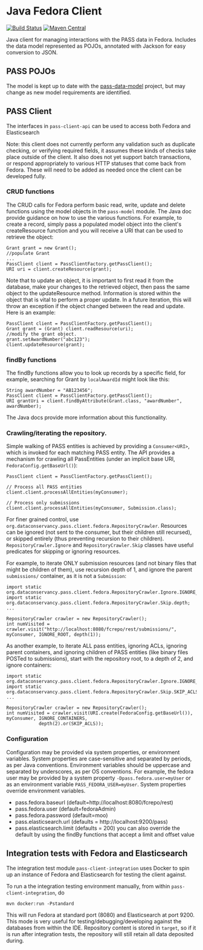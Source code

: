 
# Java Fedora Client 
[![Build Status](https://travis-ci.org/OA-PASS/java-fedora-client.png?branch=master)](https://travis-ci.org/OA-PASS/java-fedora-client)
[![Maven Central](https://maven-badges.herokuapp.com/maven-central/org.dataconservancy.pass/pass-client/badge.svg)](https://maven-badges.herokuapp.com/maven-central/org.dataconservancy.pass/)

Java client for managing interactions with the PASS data in Fedora. Includes the data model represented as POJOs, annotated with Jackson for easy conversion to JSON.

## PASS POJOs
The model is kept up to date with the [pass-data-model](https://github.com/OA-PASS/pass-data-model) project, but may change as new model requirements are identified.

## PASS Client
The interfaces in `pass-client-api` can be used to access both Fedora and Elasticsearch

Note: this client does not currently perform any validation such as duplicate checking, or verifying required fields, it assumes these kinds of checks take place outside of the client. It also does not yet support batch transactions, or respond appropriately to various HTTP statuses that come back from Fedora. These will need to be added as needed once the client can be developed fully.

### CRUD functions
The CRUD calls for Fedora perform basic read, write, update and delete functions using the model objects in the `pass-model` module. The Java doc provide guidance on how to use the various functions. For example, to create a record, simply pass a populated model object into the client's createResource function and you will receive a URI that can be used to retrieve the object:
```
Grant grant = new Grant();
//populate Grant
...
PassClient client = PassClientFactory.getPassClient();
URI uri = client.createResource(grant);
```

Note that to update an object, it is important to first read it from the database, make your changes to the retrieved object, then pass the same object to the updateResource method. Information is stored within the object that is vital to perform a proper update. In a future iteration, this will throw an exception if the object changed between the read and update. Here is an example:
```
PassClient client = PassClientFactory.getPassClient();
Grant grant = (Grant) client.readResource(uri);
//modify the grant object.
grant.setAwardNumber("abc123");
client.updateResource(grant);

```

### findBy functions

The findBy functions allow you to look up records by a specific field, for example, searching for Grant by `localAwardId` might look like this:
```
String awardNumber = "AB123456";
PassClient client = PassClientFactory.getPassClient();
URI grantUri = client.findByAttribute(Grant.class, "awardNumber", awardNumber);
```
The Java docs provide more information about this functionality.

### Crawling/iterating the repository.
Simple walking of PASS entities is achieved by providing a `Consumer<URI>`, which is invoked for each matching PASS entity.  The API provides a mechanism for crawling all PassEntities (under an implicit base URI, `FedoraConfig.getBaseUrl()`):

    PassClient client = PassClientFactory.getPassClient();
    
    // Process all PASS entities
    client.client.processAllEntities(myConsumer);
    
    // Process only submissions
    client.client.processAllEntities(myConsumer, Submission.class);


For finer grained control, use `org.dataconservancy.pass.client.fedora.RepositoryCrawler`.  Resources can be ignored (not sent to the consumer, but their children still recursed), or skipped entirely (thus preventing recursion to their children).  `RepositoryCrawler.Ignore` and `RepositoryCrawler.Skip` classes have useful predicates for skipping or ignoring resources.

For example, to iterate ONLY submission resources (and not binary files that might be children of them), use recursion depth of 1, and ignore the parent `submissions/` container, as it is not a `Submission`:

    import static org.dataconservancy.pass.client.fedora.RepositoryCrawler.Ignore.IGNORE_ROOT;
    import static org.dataconservancy.pass.client.fedora.RepositoryCrawler.Skip.depth;
    ...
     
    RepositoryCrawler crawler = new RepositoryCrawler();
    int numVisited = crawler.visit("http://localhost:8080/fcrepo/rest/submissions/", myConsumer, IGNORE_ROOT, depth(1));
    
As another example, to iterate ALL pass entities, ignoring ACLs,  ignoring parent containers, and ignoring children of PASS entities (like binary files POSTed to submissions), start with the repository root, to a depth of 2, and ignore containers:

    import static org.dataconservancy.pass.client.fedora.RepositoryCrawler.Ignore.IGNORE_CONTAINERS;
    import static org.dataconservancy.pass.client.fedora.RepositoryCrawler.Skip.SKIP_ACLS;
    ...
    
    RepositoryCrawler crawler = new RepositoryCrawler();
    int numVisited = crawler.visit(URI.create(FedoraConfig.getBaseUrl()), myConsumer, IGNORE_CONTAINERS,
                depth(2).or(SKIP_ACLS));


### Configuration
Configuration may be provided via system properties, or environment variables.  System properties are case-sensitive and separated by periods, as per Java conventions.
Environment variables should be uppercase and separated by underscores, as per OS conventions.  For example, the fedora user may be provided by 
a system property `-Dpass.fedora.user=myUser` or as an environment variable `PASS_FEDORA_USER=myUser`.  System properties override environment variables. 

* pass.fedora.baseurl (default=http://localhost:8080/fcrepo/rest)
* pass.fedora.user (default=fedoraAdmin)
* pass.fedora.password (default=moo)
* pass.elasticsearch.url (defaults = http://localhost:9200/pass)
* pass.elasticsearch.limit (defaults = 200) you can also override the default by using the findBy functions that accept a limit and offset value

## Integration tests with Fedora and Elasticsearch

The integration test module `pass-client-integration` uses Docker to spin up an instance of Fedora and Elasticsearch for testing the client against.

To run a the integration testing environment manually, from within `pass-client-integration`, do

    mvn docker:run -Pstandard

This will run Fedora at standard port (8080) and Elasticsearch at port 9200. This mode is very useful for testing/debugging/developing against the databases from within the IDE.   Repository content is stored in `target`, so if it is run after integration tests, the repository will still retain all data deposited during.
